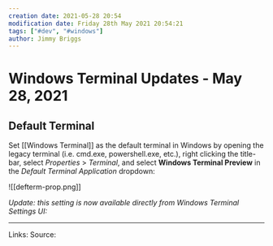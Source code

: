 ```yaml
---
creation date: 2021-05-28 20:54
modification date: Friday 28th May 2021 20:54:21
tags: ["#dev", "#windows"]
author: Jimmy Briggs
---
```


# Windows Terminal Updates - May 28, 2021

## Default Terminal

Set [[Windows Terminal]] as the default terminal in Windows by opening the legacy terminal (i.e. cmd.exe, powershell.exe, etc.), right clicking the title-bar, select *Properties* > *Terminal*, and select **Windows Terminal Preview** in the *Default Terminal Application* dropdown:

![[defterm-prop.png]]

*Update: this setting is now available directly from Windows Terminal Settings UI:*



***
Links: 
Source:

